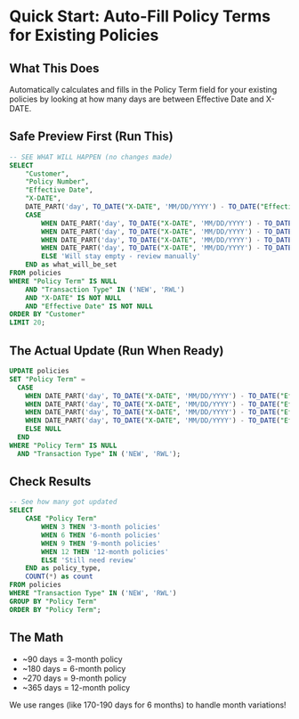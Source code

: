 # Quick Start: Auto-Fill Policy Terms for Existing Policies

## What This Does
Automatically calculates and fills in the Policy Term field for your existing policies by looking at how many days are between Effective Date and X-DATE.

## Safe Preview First (Run This)
```sql
-- SEE WHAT WILL HAPPEN (no changes made)
SELECT 
    "Customer",
    "Policy Number",
    "Effective Date",
    "X-DATE",
    DATE_PART('day', TO_DATE("X-DATE", 'MM/DD/YYYY') - TO_DATE("Effective Date", 'MM/DD/YYYY')) as days,
    CASE 
        WHEN DATE_PART('day', TO_DATE("X-DATE", 'MM/DD/YYYY') - TO_DATE("Effective Date", 'MM/DD/YYYY')) BETWEEN 80 AND 100 THEN '3 months'
        WHEN DATE_PART('day', TO_DATE("X-DATE", 'MM/DD/YYYY') - TO_DATE("Effective Date", 'MM/DD/YYYY')) BETWEEN 170 AND 190 THEN '6 months'
        WHEN DATE_PART('day', TO_DATE("X-DATE", 'MM/DD/YYYY') - TO_DATE("Effective Date", 'MM/DD/YYYY')) BETWEEN 260 AND 280 THEN '9 months'
        WHEN DATE_PART('day', TO_DATE("X-DATE", 'MM/DD/YYYY') - TO_DATE("Effective Date", 'MM/DD/YYYY')) BETWEEN 355 AND 375 THEN '12 months'
        ELSE 'Will stay empty - review manually'
    END as what_will_be_set
FROM policies
WHERE "Policy Term" IS NULL 
    AND "Transaction Type" IN ('NEW', 'RWL')
    AND "X-DATE" IS NOT NULL 
    AND "Effective Date" IS NOT NULL
ORDER BY "Customer"
LIMIT 20;
```

## The Actual Update (Run When Ready)
```sql
UPDATE policies 
SET "Policy Term" = 
  CASE 
    WHEN DATE_PART('day', TO_DATE("X-DATE", 'MM/DD/YYYY') - TO_DATE("Effective Date", 'MM/DD/YYYY')) BETWEEN 80 AND 100 THEN 3
    WHEN DATE_PART('day', TO_DATE("X-DATE", 'MM/DD/YYYY') - TO_DATE("Effective Date", 'MM/DD/YYYY')) BETWEEN 170 AND 190 THEN 6
    WHEN DATE_PART('day', TO_DATE("X-DATE", 'MM/DD/YYYY') - TO_DATE("Effective Date", 'MM/DD/YYYY')) BETWEEN 260 AND 280 THEN 9
    WHEN DATE_PART('day', TO_DATE("X-DATE", 'MM/DD/YYYY') - TO_DATE("Effective Date", 'MM/DD/YYYY')) BETWEEN 355 AND 375 THEN 12
    ELSE NULL
  END
WHERE "Policy Term" IS NULL 
  AND "Transaction Type" IN ('NEW', 'RWL');
```

## Check Results
```sql
-- See how many got updated
SELECT 
    CASE "Policy Term"
        WHEN 3 THEN '3-month policies'
        WHEN 6 THEN '6-month policies'
        WHEN 9 THEN '9-month policies'
        WHEN 12 THEN '12-month policies'
        ELSE 'Still need review'
    END as policy_type,
    COUNT(*) as count
FROM policies
WHERE "Transaction Type" IN ('NEW', 'RWL')
GROUP BY "Policy Term"
ORDER BY "Policy Term";
```

## The Math
- ~90 days = 3-month policy
- ~180 days = 6-month policy
- ~270 days = 9-month policy
- ~365 days = 12-month policy

We use ranges (like 170-190 days for 6 months) to handle month variations!